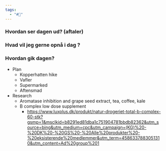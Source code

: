 ```yaml
---
tags:
  - "#📅"
---
```

### Hvordan ser dagen ud? (aftaler)


### Hvad vil jeg gerne opnå i dag ?


### Hvordan gik dagen?
- Plan
	- Kopperhatten hike 
	- Vafler 
	- Supermarked 
	- Aftensmad 
- Research
	- Aromatase inhibition and grape seed extract, tea, coffee, kale 
	- B complex low dose supplement 
		- https://www.luxplus.dk/produkt/natur-drogeriet-total-b-complex-60-stk?gsmp=1&msclkid=b8291ed81dba1c751904781bbdb82362&utm_source=bing&utm_medium=cpc&utm_campaign=(KG)%20-%20DK%20-%20GS%20-%20Alle%20produkter%20-%20eksisterende%20medlemmer&utm_term=4586337883051310&utm_content=Ad%20group%201